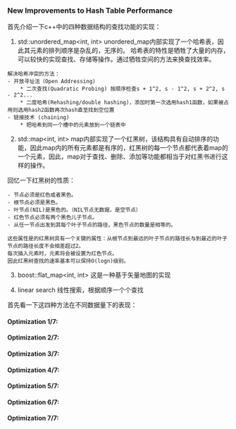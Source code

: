 ### New Improvements to Hash Table Performance

首先介绍一下c++中的四种数据结构的查找功能的实现：

1. std::unordered_map<int, int>
unordered_map内部实现了一个哈希表，因此其元素的排列顺序是杂乱的，无序的。
哈希表的特性是牺牲了大量的内存，可以较快的实现查找、存储等操作。通过牺牲空间的方法来换查找效率。
```
解决哈希冲突的方法：
- 开放寻址法（Open Addressing)
	* 二次查找(Quadratic Probing) 按顺序检查s + 1^2, s - 1^2, s + 2^2, s - 2^2...
	* 二度哈希(Rehashing/double hashing)，添加时第一次选用hash1函数，如果被占用则选用hash2函数再次hash直至找到空位置
- 链接技术 (chaining)
	* 把哈希到同一个槽中的元素放到一个链表中
```

2. std::map<int, int>
map内部实现了一个红黑树，该结构具有自动排序的功能，因此map内的所有元素都是有序的，红黑树的每一个节点都代表着map的一个元素，因此，map对于查找、删除、添加等功能都相当于对红黑书进行这样的操作。

回忆一下红黑树的性质：
```
- 节点必须是红色或者黑色。
- 根节点必须是黑色。
- 叶节点(NIL)是黑色的。（NIL节点无数据，是空节点）
- 红色节点必须有两个黑色儿子节点。
- 从任一节点出发到其每个叶子节点的路径，黑色节点的数量是相等的。

这些属性是的红黑树具有一个关键的属性：从根节点到最远的叶子节点的路径长与到最近的叶子节点的路径长度不会相差超过2。
每次插入元素时，元素将会被设置为红色节点。
因此红黑树查找的速率基本可以保持O(logn)级别。

```
3. boost::flat_map<int, int>
这是一种基于矢量地图的实现

4. linear search
线性搜索，根据顺序一个个查找

首先看一下这四种方法在不同数据量下的表现：


#### Optimization 1/7:
#### Optimization 2/7: 
#### Optimization 3/7:
#### Optimization 4/7:
#### Optimization 5/7:
#### Optimization 6/7:
#### Optimization 7/7:
